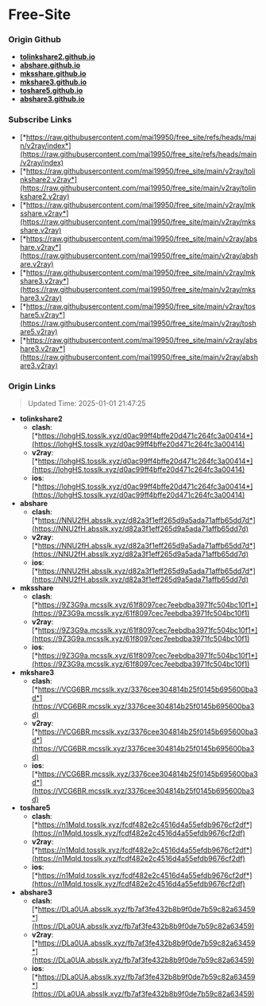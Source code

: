 # Free-Site

### Origin Github

- [**tolinkshare2.github.io**](https://github.com/tolinkshare2/tolinkshare2.github.io)
- [**abshare.github.io**](https://github.com/abshare/abshare.github.io)
- [**mksshare.github.io**](https://github.com/mksshare/mksshare.github.io)
- [**mkshare3.github.io**](https://github.com/mkshare3/mkshare3.github.io)
- [**toshare5.github.io**](https://github.com/toshare5/toshare5.github.io)
- [**abshare3.github.io**](https://github.com/abshare3/abshare3.github.io)

### Subscribe Links

- [*https://raw.githubusercontent.com/mai19950/free_site/refs/heads/main/v2ray/index*](https://raw.githubusercontent.com/mai19950/free_site/refs/heads/main/v2ray/index)
- [*https://raw.githubusercontent.com/mai19950/free_site/main/v2ray/tolinkshare2.v2ray*](https://raw.githubusercontent.com/mai19950/free_site/main/v2ray/tolinkshare2.v2ray)
- [*https://raw.githubusercontent.com/mai19950/free_site/main/v2ray/mksshare.v2ray*](https://raw.githubusercontent.com/mai19950/free_site/main/v2ray/mksshare.v2ray)
- [*https://raw.githubusercontent.com/mai19950/free_site/main/v2ray/abshare.v2ray*](https://raw.githubusercontent.com/mai19950/free_site/main/v2ray/abshare.v2ray)
- [*https://raw.githubusercontent.com/mai19950/free_site/main/v2ray/mkshare3.v2ray*](https://raw.githubusercontent.com/mai19950/free_site/main/v2ray/mkshare3.v2ray)
- [*https://raw.githubusercontent.com/mai19950/free_site/main/v2ray/toshare5.v2ray*](https://raw.githubusercontent.com/mai19950/free_site/main/v2ray/toshare5.v2ray)
- [*https://raw.githubusercontent.com/mai19950/free_site/main/v2ray/abshare3.v2ray*](https://raw.githubusercontent.com/mai19950/free_site/main/v2ray/abshare3.v2ray)

### Origin Links

> Updated Time: 2025-01-01 21:47:25

- **tolinkshare2**
  - **clash**: [*https://lohgHS.tosslk.xyz/d0ac99ff4bffe20d471c264fc3a00414*](https://lohgHS.tosslk.xyz/d0ac99ff4bffe20d471c264fc3a00414)
  - **v2ray**: [*https://lohgHS.tosslk.xyz/d0ac99ff4bffe20d471c264fc3a00414*](https://lohgHS.tosslk.xyz/d0ac99ff4bffe20d471c264fc3a00414)
  - **ios**: [*https://lohgHS.tosslk.xyz/d0ac99ff4bffe20d471c264fc3a00414*](https://lohgHS.tosslk.xyz/d0ac99ff4bffe20d471c264fc3a00414)
- **abshare**
  - **clash**: [*https://NNU2fH.absslk.xyz/d82a3f1eff265d9a5ada71affb65dd7d*](https://NNU2fH.absslk.xyz/d82a3f1eff265d9a5ada71affb65dd7d)
  - **v2ray**: [*https://NNU2fH.absslk.xyz/d82a3f1eff265d9a5ada71affb65dd7d*](https://NNU2fH.absslk.xyz/d82a3f1eff265d9a5ada71affb65dd7d)
  - **ios**: [*https://NNU2fH.absslk.xyz/d82a3f1eff265d9a5ada71affb65dd7d*](https://NNU2fH.absslk.xyz/d82a3f1eff265d9a5ada71affb65dd7d)
- **mksshare**
  - **clash**: [*https://9Z3G9a.mcsslk.xyz/61f8097cec7eebdba3971fc504bc10f1*](https://9Z3G9a.mcsslk.xyz/61f8097cec7eebdba3971fc504bc10f1)
  - **v2ray**: [*https://9Z3G9a.mcsslk.xyz/61f8097cec7eebdba3971fc504bc10f1*](https://9Z3G9a.mcsslk.xyz/61f8097cec7eebdba3971fc504bc10f1)
  - **ios**: [*https://9Z3G9a.mcsslk.xyz/61f8097cec7eebdba3971fc504bc10f1*](https://9Z3G9a.mcsslk.xyz/61f8097cec7eebdba3971fc504bc10f1)
- **mkshare3**
  - **clash**: [*https://VCG6BR.mcsslk.xyz/3376cee304814b25f0145b695600ba3d*](https://VCG6BR.mcsslk.xyz/3376cee304814b25f0145b695600ba3d)
  - **v2ray**: [*https://VCG6BR.mcsslk.xyz/3376cee304814b25f0145b695600ba3d*](https://VCG6BR.mcsslk.xyz/3376cee304814b25f0145b695600ba3d)
  - **ios**: [*https://VCG6BR.mcsslk.xyz/3376cee304814b25f0145b695600ba3d*](https://VCG6BR.mcsslk.xyz/3376cee304814b25f0145b695600ba3d)
- **toshare5**
  - **clash**: [*https://n1MqId.tosslk.xyz/fcdf482e2c4516d4a55efdb9676cf2df*](https://n1MqId.tosslk.xyz/fcdf482e2c4516d4a55efdb9676cf2df)
  - **v2ray**: [*https://n1MqId.tosslk.xyz/fcdf482e2c4516d4a55efdb9676cf2df*](https://n1MqId.tosslk.xyz/fcdf482e2c4516d4a55efdb9676cf2df)
  - **ios**: [*https://n1MqId.tosslk.xyz/fcdf482e2c4516d4a55efdb9676cf2df*](https://n1MqId.tosslk.xyz/fcdf482e2c4516d4a55efdb9676cf2df)
- **abshare3**
  - **clash**: [*https://DLa0UA.absslk.xyz/fb7af3fe432b8b9f0de7b59c82a63459*](https://DLa0UA.absslk.xyz/fb7af3fe432b8b9f0de7b59c82a63459)
  - **v2ray**: [*https://DLa0UA.absslk.xyz/fb7af3fe432b8b9f0de7b59c82a63459*](https://DLa0UA.absslk.xyz/fb7af3fe432b8b9f0de7b59c82a63459)
  - **ios**: [*https://DLa0UA.absslk.xyz/fb7af3fe432b8b9f0de7b59c82a63459*](https://DLa0UA.absslk.xyz/fb7af3fe432b8b9f0de7b59c82a63459)
